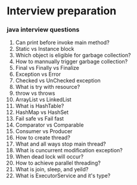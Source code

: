 # Interview preparation
### java interview questions
1) Can print before invoke main method?
2) Static vs Instance block
3) Which object is eligible for garbage collection?
4) How to mannually trigger garbage collection?
5) Final vs Finally vs Finalize
6) Exception vs Error
7) Checked vs UnChecked exception
8) What is try with resource?
9) throw vs throws
10) ArrayList vs LinkedList
11) What is HashTable?
12) HashMap vs HashSet
13) Fail safe vs Fail fast
14) Comparator vs Comparable
15) Consumer vs Producer
16) How to create thread?
17) What and all ways stop main thread?
18) What is cuncurrent modification exception?
19) When dead lock will occur?
20) How to achieve parallel threading?
21) What is join, sleep, and yeild?
22) What is ExecutorService and it's type?
